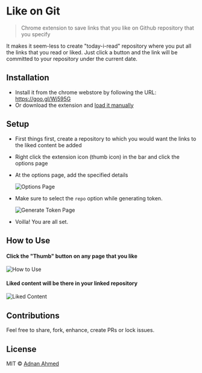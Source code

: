 # Like on Git
> Chrome extension to save links that you like on Github repository that you specify

It makes it seem-less to create "today-i-read" repository where you put all the links that you read or liked. Just click a button and the link will be committed to your repository under the current date.

## Installation

- Install it from the chrome webstore by following the URL: https://goo.gl/Wj595G
- Or download the extension and [load it manually](http://superuser.com/questions/247651/how-does-one-install-an-extension-for-chrome-browser-from-the-local-file-system/247654#247654)

## Setup

- First things first, create a repository to which you would want the links to the liked content be added
- Right click the extension icon (thumb icon) in the bar and click the options page
- At the options page, add the specified details

  ![Options Page](http://i.imgur.com/0cdkfKx.png)

- Make sure to select the `repo` option while generating token.

  ![Generate Token Page](http://i.imgur.com/bIUXTiQ.png)

- Voilla! You are all set.

## How to Use

#### Click the "Thumb" button on any page that you like

![How to Use](http://i.imgur.com/Yczjy7e.png)

#### Liked content will be there in your linked repository

![Liked Content](http://i.imgur.com/C050TKB.png)


## Contributions

Feel free to share, fork, enhance, create PRs or lock issues.

## License

MIT &copy; [Adnan Ahmed](http://github.com/idnan)

